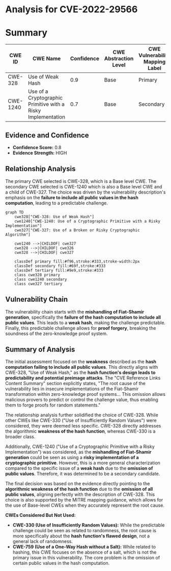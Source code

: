 # Analysis for CVE-2022-29566

# Summary
| CWE ID | CWE Name | Confidence | CWE Abstraction Level | CWE Vulnerability Mapping Label | CWE-Vulnerability Mapping Notes |
|---|---|---|---|---|---|
| CWE-328 | Use of Weak Hash | 0.9 | Base | Primary | Allowed |
| CWE-1240 | Use of a Cryptographic Primitive with a Risky Implementation | 0.7 | Base | Secondary | Allowed |

## Evidence and Confidence

*   **Confidence Score:** 0.8
*   **Evidence Strength:** HIGH

## Relationship Analysis
The primary CWE selected is CWE-328, which is a Base level CWE. The secondary CWE selected is CWE-1240 which is also a Base level CWE and a child of CWE-327.
The choice was driven by the vulnerability description's emphasis on the **failure to include all public values in the hash computation**, leading to a predictable challenge.

```mermaid
graph TD
    cwe328["CWE-328: Use of Weak Hash"]
    cwe1240["CWE-1240: Use of a Cryptographic Primitive with a Risky Implementation"]
    cwe327["CWE-327: Use of a Broken or Risky Cryptographic Algorithm"]

    cwe1240 -->|CHILDOF| cwe327
    cwe328 -->|CHILDOF| cwe326
    cwe328 -->|CHILDOF| cwe327

    classDef primary fill:#f96,stroke:#333,stroke-width:2px
    classDef secondary fill:#69f,stroke:#333
    classDef tertiary fill:#9e9,stroke:#333
    class cwe328 primary
    class cwe1240 secondary
    class cwe327 tertiary
```

## Vulnerability Chain
The vulnerability chain starts with the **mishandling of Fiat-Shamir generation**, specifically the **failure of the hash computation to include all public values**. This leads to a **weak hash**, making the challenge predictable. Finally, this predictable challenge allows for **proof forgery**, breaking the soundness of the zero-knowledge proof system.

## Summary of Analysis
The initial assessment focused on the **weakness** described as the **hash computation failing to include all public values**. This directly aligns with CWE-328, "Use of Weak Hash," as the **hash function's design leads to predictability and potential preimage attacks**. The "CVE Reference Links Content Summary" section explicitly states, "The root cause of the vulnerability lies in insecure implementations of the Fiat-Shamir transformation within zero-knowledge proof systems... This omission allows malicious provers to predict or control the challenge value, thus enabling them to forge proofs for random statements."

The relationship analysis further solidified the choice of CWE-328. While other CWEs like CWE-330 ("Use of Insufficiently Random Values") were considered, they were deemed less specific. CWE-328 directly addresses the algorithmic **weakness of the hash function**, whereas CWE-330 is a broader class.

Additionally, CWE-1240 ("Use of a Cryptographic Primitive with a Risky Implementation") was considered, as the **mishandling of Fiat-Shamir generation** could be seen as using a **risky implementation of a cryptographic primitive**. However, this is a more general characterization compared to the specific issue of a **weak hash** due to the **omission of public values**. Therefore, it was determined to be a secondary candidate.

The final decision was based on the evidence directly pointing to the **algorithmic weakness of the hash function** due to the **omission of all public values**, aligning perfectly with the description of CWE-328. This choice is also supported by the MITRE mapping guidance, which allows for the use of Base-level CWEs when they accurately represent the root cause.

**CWEs Considered But Not Used:**

*   **CWE-330 (Use of Insufficiently Random Values):** While the predictable challenge could be seen as related to randomness, the root cause is more specifically about the **hash function's flawed design**, not a general lack of randomness.
*   **CWE-759 (Use of a One-Way Hash without a Salt):** While related to hashing, this CWE focuses on the absence of a salt, which is not the primary issue in this vulnerability. The core problem is the omission of certain public values in the hash computation.